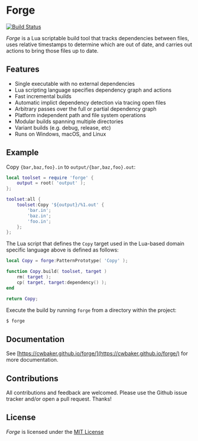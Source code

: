 # Forge

[![Build Status](https://travis-ci.com/cwbaker/forge.svg?branch=master)](https://travis-ci.com/cwbaker/forge)

*Forge* is a Lua scriptable build tool that tracks dependencies between files, uses relative timestamps to determine which are out of date, and carries out actions to bring those files up to date.

## Features

- Single executable with no external dependencies
- Lua scripting language specifies dependency graph and actions
- Fast incremental builds
- Automatic implict dependency detection via tracing open files
- Arbitrary passes over the full or partial dependency graph
- Platform independent path and file system operations
- Modular builds spanning multiple directories
- Variant builds (e.g. debug, release, etc)
- Runs on Windows, macOS, and Linux

## Example

Copy `{bar,baz,foo}.in` to `output/{bar,baz,foo}.out`:

~~~lua
local toolset = require 'forge' {
    output = root( 'output' );
};

toolset:all {
    toolset:Copy '${output}/%1.out' {
        'bar.in';
        'baz.in';
        'foo.in';
    };    
};
~~~

The Lua script that defines the `Copy` target used in the Lua-based domain specific language above is defined as follows:

~~~lua
local Copy = forge:PatternPrototype( 'Copy' );

function Copy.build( toolset, target )
    rm( target );
    cp( target, target:dependency() );
end

return Copy;
~~~

Execute the build by running `forge` from a directory within the project:

~~~bash
$ forge
~~~

## Documentation

See [https://cwbaker.github.io/forge/](https://cwbaker.github.io/forge/) for more documentation.

## Contributions

All contributions and feedback are welcomed.  Please use the Github issue tracker and/or open a pull request.  Thanks!

## License

*Forge* is licensed under the [MIT License](http://www.opensource.org/licenses/MIT)
